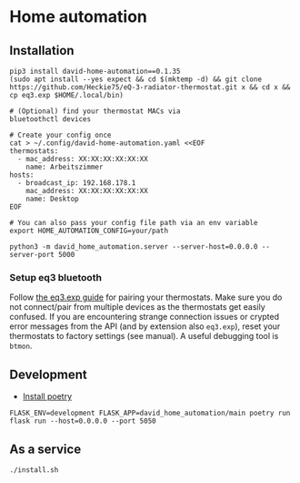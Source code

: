 # Home automation

## Installation
```shell
pip3 install david-home-automation==0.1.35
(sudo apt install --yes expect && cd $(mktemp -d) && git clone https://github.com/Heckie75/eQ-3-radiator-thermostat.git x && cd x && cp eq3.exp $HOME/.local/bin)

# (Optional) find your thermostat MACs via
bluetoothctl devices

# Create your config once 
cat > ~/.config/david-home-automation.yaml <<EOF
thermostats:
  - mac_address: XX:XX:XX:XX:XX:XX
    name: Arbeitszimmer
hosts:
  - broadcast_ip: 192.168.178.1
    mac_address: XX:XX:XX:XX:XX:XX
    name: Desktop
EOF

# You can also pass your config file path via an env variable
export HOME_AUTOMATION_CONFIG=your/path

python3 -m david_home_automation.server --server-host=0.0.0.0 --server-port 5000
```

### Setup eq3 bluetooth

Follow [the eq3.exp guide](https://github.com/Heckie75/eQ-3-radiator-thermostat#3-pair-bluetooth) for pairing your thermostats.
Make sure you do not connect/pair from multiple devices as the thermostats get easily confused.
If you are encountering strange connection issues or crypted error messages from the API (and by extension also `eq3.exp`), reset your thermostats to factory settings (see manual).
A useful debugging tool is `btmon`.

## Development

- [Install poetry](https://python-poetry.org/docs/#osx--linux--bashonwindows-install-instructions)

```
FLASK_ENV=development FLASK_APP=david_home_automation/main poetry run flask run --host=0.0.0.0 --port 5050
```

## As a service

```shell
./install.sh
```